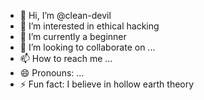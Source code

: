 - 👋 Hi, I’m @clean-devil
- 👀 I’m interested in ethical hacking
- 🌱 I’m currently a beginner
- 💞️ I’m looking to collaborate on ...
- 📫 How to reach me ...
- 😄 Pronouns: ...
- ⚡ Fun fact: I believe in hollow earth theory

<!---
clean-devil/clean-devil is a ✨ special ✨ repository because its `README.md` (this file) appears on your GitHub profile.
You can click the Preview link to take a look at your changes.
--->
